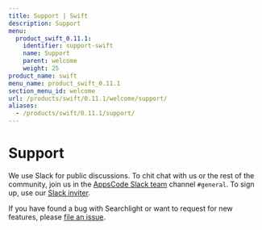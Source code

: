 ```yaml
---
title: Support | Swift
description: Support
menu:
  product_swift_0.11.1:
    identifier: support-swift
    name: Support
    parent: welcome
    weight: 25
product_name: swift
menu_name: product_swift_0.11.1
section_menu_id: welcome
url: /products/swift/0.11.1/welcome/support/
aliases:
  - /products/swift/0.11.1/support/
---
```


# Support

We use Slack for public discussions. To chit chat with us or the rest of the community, join us in the [AppsCode Slack team](https://appscode.slack.com/messages/C0XQFLGRM/details/) channel `#general`. To sign up, use our [Slack inviter](https://slack.appscode.com/).

If you have found a bug with Searchlight or want to request for new features, please [file an issue](https://github.com/appscode/swift/issues/new).
